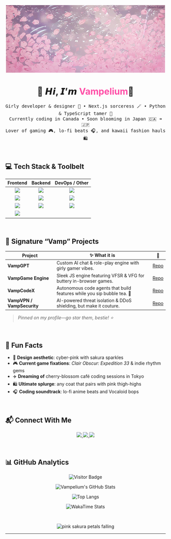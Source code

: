<!-- ————————————————————————————————————————————
  💖 𝒱𝒶𝓂𝓅𝑒𝓁𝒾𝓊𝓂 𝒫𝓇𝑜𝒻𝒾𝓁𝑒 𝑅𝐸𝒜𝒟𝑀𝐸   💖
————————————————————————————————————————————-->

<!-- Cute pink cherry-blossom banner -->
<p align="center">
  <img src="https://github.com/Vampelium/Vampelium/raw/main/assets/IMG_8287.GIF"
       alt="Cherry blossom banner with pink cyber-sparkles" />
</p>

<h1 align="center">
  🌸 𝙃𝙞, 𝙄’𝙢 <span style="color:#ff4da6;">Vampelium</span>🌸
</h1>

<p align="center">
  <samp>
    Girly developer & designer 💅 • Next.js sorceress 🪄 • Python & TypeScript tamer 🐍<br/>
    Currently coding in Canada • Soon blooming in Japan 🇨🇦 ➜ 🇯🇵<br/>
    Lover of gaming 🎮, lo-fi beats 🎧, and kawaii fashion hauls 🛍️
  </samp>
</p>

<br/>

## 💻 Tech Stack & Toolbelt
| Frontend | Backend | DevOps / Other |
| :---: | :---: | :---: |
| <img src="https://img.shields.io/badge/Next.js-000?logo=nextdotjs&logoColor=white"> | <img src="https://img.shields.io/badge/Python-3776AB?logo=python&logoColor=white"> | <img src="https://img.shields.io/badge/Docker-2496ED?logo=docker&logoColor=white"> |
| <img src="https://img.shields.io/badge/TypeScript-3178C6?logo=typescript&logoColor=white"> | <img src="https://img.shields.io/badge/Node.js-339933?logo=nodedotjs&logoColor=white"> | <img src="https://img.shields.io/badge/GitHub%20Actions-2088FF?logo=githubactions&logoColor=white"> |
| <img src="https://img.shields.io/badge/HTML5-E34F26?logo=html5&logoColor=white"> | <img src="https://img.shields.io/badge/Express-000?logo=express&logoColor=white"> | <img src="https://img.shields.io/badge/Cloudflare-F38020?logo=cloudflare&logoColor=white"> |
| <img src="https://img.shields.io/badge/CSS3-1572B6?logo=css3&logoColor=white"> | &nbsp; | &nbsp; |

<br/>

## 🌟 Signature “Vamp” Projects
| Project | ✨ What it is | 🔗 |
| --- | --- | --- |
| **VampGPT** | Custom AI chat & role-play engine with girly gamer vibes. | [Repo](https://github.com/Vampelium/VampGPT) |
| **VampGame Engine** | Sleek JS engine featuring VFSR & VFG for buttery in-browser games. | [Repo](https://github.com/Vampelium/VampGameEngine) |
| **VampCodeX** | Autonomous code agents that build features while you sip bubble tea. 🧋 | [Repo](https://github.com/Vampelium/VampCodeX) |
| **VampVPN / VampSecurity** | AI-powered threat isolation & DDoS shielding, but make it couture. | [Repo](https://github.com/Vampelium/VampSecurity) |

> _Pinned on my profile—go star them, bestie! ⭐_

<br/>

## 🎀 Fun Facts
- 🌸 **Design aesthetic**: cyber-pink with sakura sparkles  
- 🎮 **Current game fixations**: *Clair Obscur: Expedition 33* & indie rhythm gems  
- ✈️ **Dreaming of** cherry-blossom café coding sessions in Tokyo  
- 🛍️ **Ultimate splurge**: any coat that pairs with pink thigh-highs  
- 🎧 **Coding soundtrack**: lo-fi anime beats and Vocaloid bops  

<br/>

## 📬 Connect With Me
<p align="center">
  <a href="https://github.com/Vampelium">
    <img src="https://img.shields.io/badge/GitHub-ff4da6?style=for-the-badge&logo=github&logoColor=white"/>
  </a>
  <a href="https://vampelium.dev">
    <img src="https://img.shields.io/badge/Website-ff4da6?style=for-the-badge&logo=vercel&logoColor=white"/>
  </a>
  <a href="https://discordapp.com/users/vampcutie">
    <img src="https://img.shields.io/badge/Discord-vampcutie-ff4da6?style=for-the-badge&logo=discord&logoColor=white"/>
  </a>
</p>

<br/>

## 📊 GitHub Analytics
<div align="center">

![Visitor Badge](https://komarev.com/ghpvc/?username=Vampelium&style=flat-square&color=ff4da6)

![Vampelium's GitHub Stats](https://github-readme-stats.vercel.app/api?username=Vampelium&show_icons=true&theme=tokyonight&hide_border=true&title_color=ff4da6&icon_color=ff4da6)

![Top Langs](https://github-readme-stats.vercel.app/api/top-langs/?username=Vampelium&layout=compact&theme=tokyonight&hide_border=true&title_color=ff4da6)


![WakaTime Stats](https://github-readme-stats.vercel.app/api/wakatime?username=USER_ID&theme=tokyonight&hide_border=true&title_color=ff4da6)

</div>

<br/>

<p align="center">
  <img src="https://github.com/Vampelium/Vampelium/raw/main/assets/footer-cherry.gif" width="300" alt="pink sakura petals falling">
</p>

---
